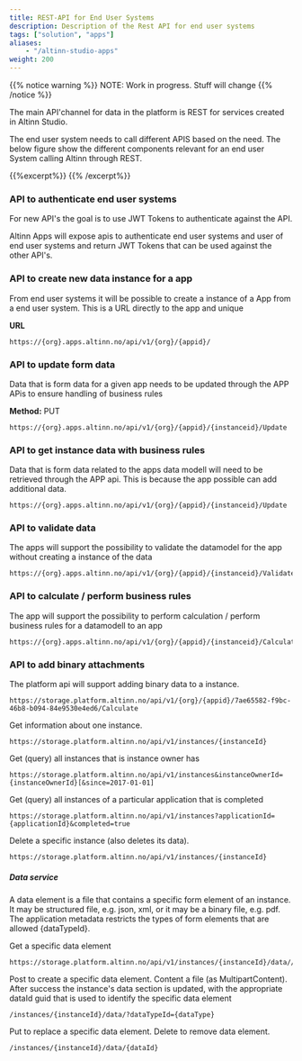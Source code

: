 ```yaml
---
title: REST-API for End User Systems
description: Description of the Rest API for end user systems
tags: ["solution", "apps"]
aliases:
    - "/altinn-studio-apps"
weight: 200
---
```


{{% notice warning %}}
NOTE: Work in progress. Stuff will change
{{% /notice %}}

The main API'channel for data in the platform is REST for services created in Altinn Studio. 

The end user system needs to call different APIS based on the need.  The below figure show the different components relevant for an 
end user System calling Altinn through REST.

{{%excerpt%}}
<object data="/solutions/altinn-apps/app-api/eus-rest/eus-rest.svg" type="image/svg+xml" style="width: 100% max-width: 1200px;"></object>
{{% /excerpt%}}

### API to authenticate end user systems 
For new API's the goal is to use JWT Tokens to authenticate against the API. 

Altinn Apps will expose apis to authenticate end user systems and user of end user systems and return JWT Tokens that can be used against the other API's. 

### API to create new data instance for a app
From end user systems it will be possible to create a instance of a App from a end user system. 
This is a URL directly to the app and unique

**URL**

```http
https://{org}.apps.altinn.no/api/v1/{org}/{appid}/
```

### API to update form data
Data that is form data for a given app needs to be updated through the APP APis to ensure handling of business rules


**Method:** PUT
```http
https://{org}.apps.altinn.no/api/v1/{org}/{appid}/{instanceid}/Update
```
### API to get instance data with business rules
Data that is form data related to the apps data modell will need to be retrieved through the APP api. 
This is because the app possible can add additional data.

```http
https://{org}.apps.altinn.no/api/v1/{org}/{appid}/{instanceid}/Update
```

### API to validate data
The apps will support the possibility to validate the datamodel for the app without creating a instance of the data

```http
https://{org}.apps.altinn.no/api/v1/{org}/{appid}/{instanceid}/Validate
```

### API to calculate / perform business rules
The app will support the possibility to perform calculation / perform business rules for a datamodell to an app  

```http
https://{org}.apps.altinn.no/api/v1/{org}/{appid}/{instanceid}/Calculate
```

### API to add binary attachments
The platform api will support adding binary data to a instance.

```http
https://storage.platform.altinn.no/api/v1/{org}/{appid}/7ae65582-f9bc-46b8-b094-84e9530e4ed6/Calculate
```


Get information about one instance.

```http
https://storage.platform.altinn.no/api/v1/instances/{instanceId}
```

Get (query) all instances that is instance owner has

```http
https://storage.platform.altinn.no/api/v1/instances&instanceOwnerId={instanceOwnerId}[&since=2017-01-01]
```

Get (query) all instances of a particular application that is completed

```http
https://storage.platform.altinn.no/api/v1/instances?applicationId={applicationId}&completed=true
```

Delete a specific instance (also deletes its data).

```http
https://storage.platform.altinn.no/api/v1/instances/{instanceId}
```

##### Data service

A data element is a file that contains a specific form element of an instance.
It may be structured file, e.g. json, xml, or it may be a binary file, e.g. pdf.
The application metadata restricts the types of form elements that are allowed {dataTypeId}.

Get a specific data element

```http
https://storage.platform.altinn.no/api/v1/instances/{instanceId}/data//{dataId}
```

Post to create a specific data element. Content a file (as MultipartContent).
After success the instance's data section is updated, with the appropriate dataId guid
that is used to identify the specific data element

```http
/instances/{instanceId}/data/?dataTypeId={dataType}
```

Put to replace a specific data element. Delete to remove data element.

```http
/instances/{instanceId}/data/{dataId}
```


























